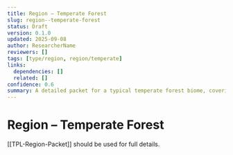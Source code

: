 ```yaml
---
title: Region – Temperate Forest
slug: region--temperate-forest
status: Draft
version: 0.1.0
updated: 2025-09-08
author: ResearcherName
reviewers: []
tags: [type/region, region/temperate]
links:
  dependencies: []
  related: []
confidence: 0.6
summary: A detailed packet for a typical temperate forest biome, covering climate, flora, fauna, and resources.
---
```


# Region – Temperate Forest
[[TPL-Region-Packet]] should be used for full details.
